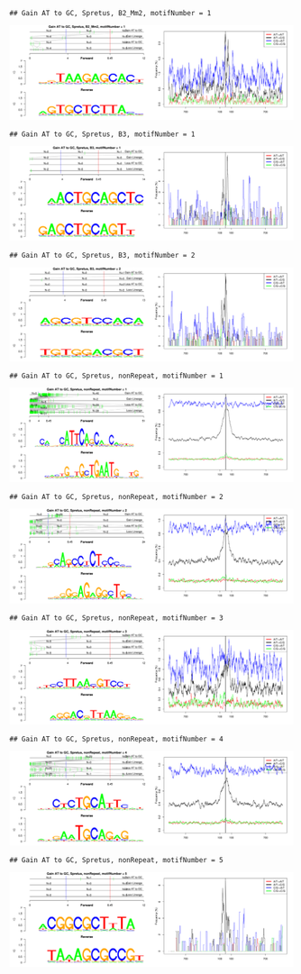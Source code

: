 

```
## Gain AT to GC, Spretus, B2_Mm2, motifNumber = 1
```

![plot of chunk motifPValues](figure/motifPValues1.png) 

```
## Gain AT to GC, Spretus, B3, motifNumber = 1
```

![plot of chunk motifPValues](figure/motifPValues2.png) 

```
## Gain AT to GC, Spretus, B3, motifNumber = 2
```

![plot of chunk motifPValues](figure/motifPValues3.png) 

```
## Gain AT to GC, Spretus, nonRepeat, motifNumber = 1
```

![plot of chunk motifPValues](figure/motifPValues4.png) 

```
## Gain AT to GC, Spretus, nonRepeat, motifNumber = 2
```

![plot of chunk motifPValues](figure/motifPValues5.png) 

```
## Gain AT to GC, Spretus, nonRepeat, motifNumber = 3
```

![plot of chunk motifPValues](figure/motifPValues6.png) 

```
## Gain AT to GC, Spretus, nonRepeat, motifNumber = 4
```

![plot of chunk motifPValues](figure/motifPValues7.png) 

```
## Gain AT to GC, Spretus, nonRepeat, motifNumber = 5
```

![plot of chunk motifPValues](figure/motifPValues8.png) 
  
